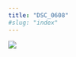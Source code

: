 ```yaml
---
title: "DSC_0608"
#slug: "index"
---
```


[![](/wp-content/2015/05/DSC_0608-300x201.jpg)](/wp-content/2015/05/DSC_0608.jpg)